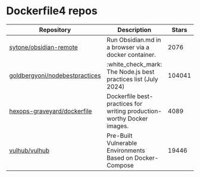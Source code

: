 # Dockerfile4 repos

| Repository                                                                          | Description                                                            | Stars  |
| ----------------------------------------------------------------------------------- | ---------------------------------------------------------------------- | ------ |
| [sytone/obsidian-remote](https://github.com/sytone/obsidian-remote)                 | Run Obsidian.md in a browser via a docker container.                   | 2076   |
| [goldbergyoni/nodebestpractices](https://github.com/goldbergyoni/nodebestpractices) | :white\_check\_mark:  The Node.js best practices list (July 2024)      | 104041 |
| [hexops-graveyard/dockerfile](https://github.com/hexops-graveyard/dockerfile)       | Dockerfile best-practices for writing production-worthy Docker images. | 4089   |
| [vulhub/vulhub](https://github.com/vulhub/vulhub)                                   | Pre-Built Vulnerable Environments Based on Docker-Compose              | 19446  |
